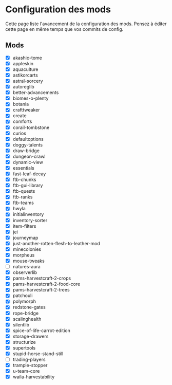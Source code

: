 # Configuration des mods

Cette page liste l'avancement de la configuration des mods.
Pensez à éditer cette page en même temps que vos commits de config.

## Mods

- [x] akashic-tome
- [x] appleskin
- [x] aquaculture
- [x] astikorcarts
- [x] astral-sorcery
- [x] autoreglib
- [x] better-advancements
- [x] biomes-o-plenty
- [x] botania
- [x] crafttweaker
- [x] create
- [x] comforts
- [x] corail-tombstone
- [x] curios
- [x] defaultoptions
- [x] doggy-talents
- [x] draw-bridge
- [x] dungeon-crawl
- [x] dynamic-view
- [x] essentials
- [x] fast-leaf-decay
- [x] ftb-chunks
- [x] ftb-gui-library
- [x] ftb-quests
- [x] ftb-ranks
- [x] ftb-teams
- [x] hwyla
- [x] initialinventory
- [x] inventory-sorter
- [x] item-filters
- [x] jei
- [x] journeymap
- [x] just-another-rotten-flesh-to-leather-mod
- [x] minecolonies
- [x] morpheus
- [x] mouse-tweaks
- [ ] natures-aura
- [x] observerlib
- [x] pams-harvestcraft-2-crops
- [x] pams-harvestcraft-2-food-core
- [x] pams-harvestcraft-2-trees
- [x] patchouli
- [x] polymorph
- [x] redstone-gates
- [x] rope-bridge
- [x] scalinghealth
- [x] silentlib
- [x] spice-of-life-carrot-edition
- [x] storage-drawers
- [x] structurize
- [x] supertools
- [x] stupid-horse-stand-still
- [ ] trading-players
- [x] trample-stopper
- [x] u-team-core
- [x] waila-harvestability
